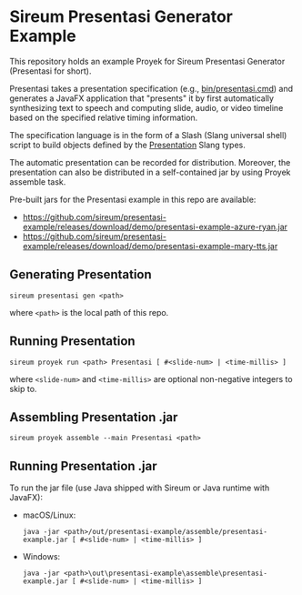 # Sireum Presentasi Generator Example

This repository holds an example Proyek for Sireum Presentasi Generator
(Presentasi for short).

Presentasi takes a presentation specification (e.g., 
[bin/presentasi.cmd](bin/presentasi.cmd)) 
and generates a JavaFX application that "presents" it by first automatically 
synthesizing text to speech and computing slide, audio, or video timeline
based on the specified relative timing information.

The specification language is in the form of a Slash (Slang universal shell)
script to build objects defined by the 
[Presentation](https://github.com/sireum/runtime/blob/master/library/shared/src/main/scala/org/sireum/presentasi/Presentation.scala)
Slang types.

The automatic presentation can be recorded for distribution.
Moreover, the presentation can also be 
distributed in a self-contained jar by using Proyek assemble task.

Pre-built jars for the Presentasi example in this repo are available:

* https://github.com/sireum/presentasi-example/releases/download/demo/presentasi-example-azure-ryan.jar
* https://github.com/sireum/presentasi-example/releases/download/demo/presentasi-example-mary-tts.jar

## Generating Presentation

```
sireum presentasi gen <path>
```

where `<path>` is the local path of this repo.

## Running Presentation

```
sireum proyek run <path> Presentasi [ #<slide-num> | <time-millis> ]
```

where `<slide-num>` and `<time-millis>` are optional non-negative integers to skip to.

## Assembling Presentation .jar

```
sireum proyek assemble --main Presentasi <path> 
```

## Running Presentation .jar

To run the jar file (use Java shipped with Sireum or Java runtime with JavaFX):

* macOS/Linux:

  ```
  java -jar <path>/out/presentasi-example/assemble/presentasi-example.jar [ #<slide-num> | <time-millis> ]
  ```

* Windows:

  ```
  java -jar <path>\out\presentasi-example\assemble\presentasi-example.jar [ #<slide-num> | <time-millis> ]
  ```
